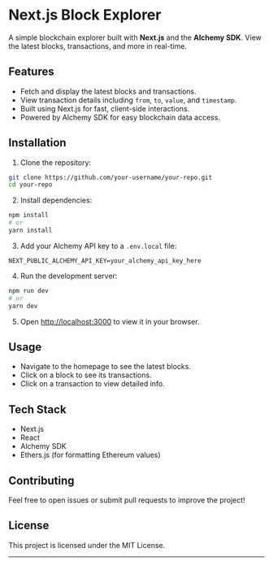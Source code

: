 
# Next.js Block Explorer

A simple blockchain explorer built with **Next.js** and the **Alchemy SDK**. View the latest blocks, transactions, and more in real-time.

## Features

* Fetch and display the latest blocks and transactions.
* View transaction details including `from`, `to`, `value`, and `timestamp`.
* Built using Next.js for fast, client-side interactions.
* Powered by Alchemy SDK for easy blockchain data access.

## Installation

1. Clone the repository:

```bash
git clone https://github.com/your-username/your-repo.git
cd your-repo
```

2. Install dependencies:

```bash
npm install
# or
yarn install
```

3. Add your Alchemy API key to a `.env.local` file:

```env
NEXT_PUBLIC_ALCHEMY_API_KEY=your_alchemy_api_key_here
```

4. Run the development server:

```bash
npm run dev
# or
yarn dev
```

5. Open [http://localhost:3000](http://localhost:3000) to view it in your browser.

## Usage

* Navigate to the homepage to see the latest blocks.
* Click on a block to see its transactions.
* Click on a transaction to view detailed info.

## Tech Stack

* Next.js
* React
* Alchemy SDK
* Ethers.js (for formatting Ethereum values)

## Contributing

Feel free to open issues or submit pull requests to improve the project!

## License

This project is licensed under the MIT License.

---
